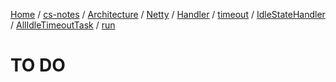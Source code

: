[Home](https://mengxianbin.github.io) /
[cs-notes](https://mengxianbin.github.io/cs-notes/site) /
[Architecture](https://mengxianbin.github.io/cs-notes/site/Architecture) /
[Netty](https://mengxianbin.github.io/cs-notes/site/Architecture/Netty) /
[Handler](https://mengxianbin.github.io/cs-notes/site/Architecture/Netty/Handler) /
[timeout](https://mengxianbin.github.io/cs-notes/site/Architecture/Netty/Handler/timeout) /
[IdleStateHandler](https://mengxianbin.github.io/cs-notes/site/Architecture/Netty/Handler/timeout/IdleStateHandler) /
[AllIdleTimeoutTask](https://mengxianbin.github.io/cs-notes/site/Architecture/Netty/Handler/timeout/IdleStateHandler/AllIdleTimeoutTask) /
[run](https://mengxianbin.github.io/cs-notes/site/Architecture/Netty/Handler/timeout/IdleStateHandler/AllIdleTimeoutTask/run)

# TO DO
